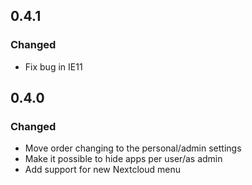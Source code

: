## 0.4.1

### Changed

- Fix bug in IE11

## 0.4.0

### Changed

- Move order changing to the personal/admin settings
- Make it possible to hide apps per user/as admin
- Add support for new Nextcloud menu
